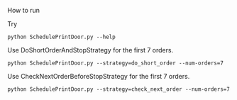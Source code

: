 How to run

Try
```
python SchedulePrintDoor.py --help
```

Use DoShortOrderAndStopStrategy for the first 7 orders. 
```
python SchedulePrintDoor.py --strategy=do_short_order --num-orders=7
```

Use CheckNextOrderBeforeStopStrategy for the first 7 orders.
```
python SchedulePrintDoor.py --strategy=check_next_order --num-orders=7
```
